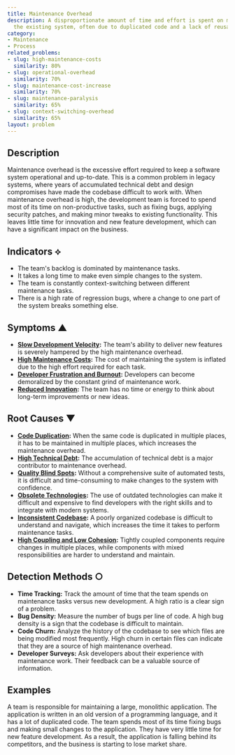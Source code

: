 ```yaml
---
title: Maintenance Overhead
description: A disproportionate amount of time and effort is spent on maintaining
  the existing system, often due to duplicated code and a lack of reusable components.
category:
- Maintenance
- Process
related_problems:
- slug: high-maintenance-costs
  similarity: 80%
- slug: operational-overhead
  similarity: 70%
- slug: maintenance-cost-increase
  similarity: 70%
- slug: maintenance-paralysis
  similarity: 65%
- slug: context-switching-overhead
  similarity: 65%
layout: problem
---
```


## Description
Maintenance overhead is the excessive effort required to keep a software system operational and up-to-date. This is a common problem in legacy systems, where years of accumulated technical debt and design compromises have made the codebase difficult to work with. When maintenance overhead is high, the development team is forced to spend most of its time on non-productive tasks, such as fixing bugs, applying security patches, and making minor tweaks to existing functionality. This leaves little time for innovation and new feature development, which can have a significant impact on the business.

## Indicators ⟡
- The team's backlog is dominated by maintenance tasks.
- It takes a long time to make even simple changes to the system.
- The team is constantly context-switching between different maintenance tasks.
- There is a high rate of regression bugs, where a change to one part of the system breaks something else.

## Symptoms ▲
- **[Slow Development Velocity](slow-development-velocity.md):** The team's ability to deliver new features is severely hampered by the high maintenance overhead.
- **[High Maintenance Costs](high-maintenance-costs.md):** The cost of maintaining the system is inflated due to the high effort required for each task.
- **[Developer Frustration and Burnout](developer-frustration-and-burnout.md):** Developers can become demoralized by the constant grind of maintenance work.
- **[Reduced Innovation](reduced-innovation.md):** The team has no time or energy to think about long-term improvements or new ideas.

## Root Causes ▼
- **[Code Duplication](code-duplication.md):** When the same code is duplicated in multiple places, it has to be maintained in multiple places, which increases the maintenance overhead.
- **[High Technical Debt](high-technical-debt.md):** The accumulation of technical debt is a major contributor to maintenance overhead.
- **[Quality Blind Spots](quality-blind-spots.md):** Without a comprehensive suite of automated tests, it is difficult and time-consuming to make changes to the system with confidence.
- **[Obsolete Technologies](obsolete-technologies.md):** The use of outdated technologies can make it difficult and expensive to find developers with the right skills and to integrate with modern systems.
- **[Inconsistent Codebase](inconsistent-codebase.md):** A poorly organized codebase is difficult to understand and navigate, which increases the time it takes to perform maintenance tasks.
- **[High Coupling and Low Cohesion](high-coupling-low-cohesion.md):** Tightly coupled components require changes in multiple places, while components with mixed responsibilities are harder to understand and maintain.

## Detection Methods ○
- **Time Tracking:** Track the amount of time that the team spends on maintenance tasks versus new development. A high ratio is a clear sign of a problem.
- **Bug Density:** Measure the number of bugs per line of code. A high bug density is a sign that the codebase is difficult to maintain.
- **Code Churn:** Analyze the history of the codebase to see which files are being modified most frequently. High churn in certain files can indicate that they are a source of high maintenance overhead.
- **Developer Surveys:** Ask developers about their experience with maintenance work. Their feedback can be a valuable source of information.

## Examples
A team is responsible for maintaining a large, monolithic application. The application is written in an old version of a programming language, and it has a lot of duplicated code. The team spends most of its time fixing bugs and making small changes to the application. They have very little time for new feature development. As a result, the application is falling behind its competitors, and the business is starting to lose market share.
